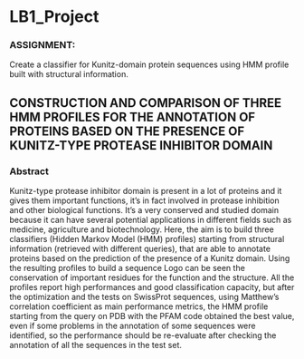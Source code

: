 # LB1_Project
### ASSIGNMENT:
Create a classifier for Kunitz-domain protein sequences using HMM profile built with structural information.

## CONSTRUCTION AND COMPARISON OF THREE HMM PROFILES FOR THE ANNOTATION OF PROTEINS BASED ON THE PRESENCE OF KUNITZ-TYPE PROTEASE INHIBITOR DOMAIN
### Abstract
Kunitz-type protease inhibitor domain is present in a lot of proteins and it gives them important functions, it’s in fact involved in protease inhibition and other biological functions. 
It’s a very conserved and studied domain because it can have several potential applications in different fields such as medicine, agriculture and biotechnology. Here, the aim is to build three classifiers (Hidden Markov Model (HMM) profiles) starting from structural information (retrieved with different queries), that are able to annotate proteins based on the prediction of the presence of a Kunitz domain. 
Using the resulting profiles to build a sequence Logo can be seen the conservation of important residues for the function and the structure. 
All the profiles report high performances and good classification capacity, but after the optimization and the tests on SwissProt sequences, using Matthew’s correlation coefficient as main performance metrics, the HMM profile starting from the query on PDB with the PFAM code obtained the best value, even if some problems in the annotation of some sequences were identified, so the performance should be re-evaluate after checking the annotation of all the sequences in the test set. 
